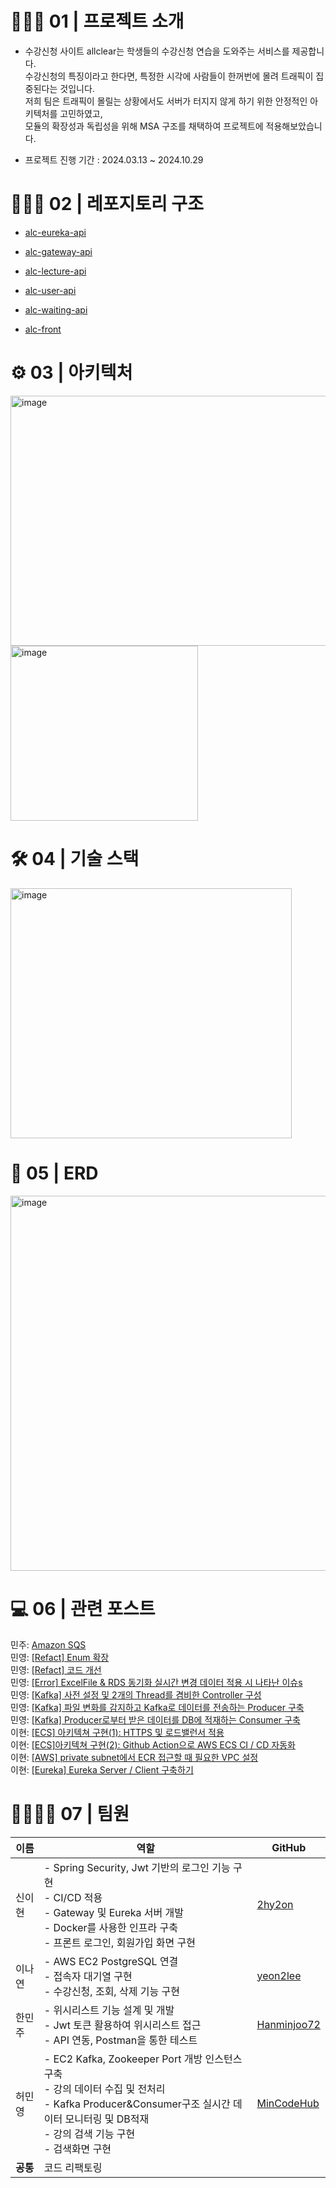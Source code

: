 <h1>👨🏻‍🏫 01 | 프로젝트 소개</h1>

- 수강신청 사이트 allclear는 학생들의 수강신청 연습을 도와주는 서비스를 제공합니다. <br/>
수강신청의 특징이라고 한다면, 특정한 시각에 사람들이 한꺼번에 몰려 트래픽이 집중된다는 것입니다. <br/>
저희 팀은 트래픽이 몰릴는 상황에서도 서버가 터지지 않게 하기 위한 안정적인 아키텍처를 고민하였고, <br/>
모듈의 확장성과 독립성을 위해 MSA 구조를 채택하여 프로젝트에 적용해보았습니다.<br/>


- 프로젝트 진행 기간 : 2024.03.13 ~ 2024.10.29


 <h1>👨🏻‍🏫 02 | 레포지토리 구조</h1>

- [alc-eureka-api](https://github.com/2024Hanium-Allclear/alc-eureka-api)

- [alc-gateway-api](https://github.com/2024Hanium-Allclear/alc-gateway-api)

- [alc-lecture-api](https://github.com/2024Hanium-Allclear/alc-lecture-api)

- [alc-user-api](https://github.com/2024Hanium-Allclear/alc-user-api)

- [alc-waiting-api](https://github.com/2024Hanium-Allclear/alc-waiting-api)

- [alc-front](https://github.com/2024Hanium-Allclear/Frontend)

<h1>⚙️ 03 | 아키텍처</h1>

<img src="https://github.com/user-attachments/assets/1a75eb9c-a3b1-4fe8-99c7-4ded50117b5e" alt="image" width="600" height="400">

<img src="https://github.com/user-attachments/assets/52396791-42fe-40eb-b06b-275855da071c" alt="image" width="300" height="280">


<h1>🛠️ 04 | 기술 스택</h1>

<img src="https://github.com/user-attachments/assets/f1ec1cf9-8d8f-4365-ae88-28af579b442d" alt="image" width="450" height="400">



<h1>📃 05 | ERD</h1>

<img src="https://github.com/user-attachments/assets/862b6e61-7d18-44b2-b495-4861838bc08a" alt="image" width="750" height="600">

<h1>💻 06 | 관련 포스트</h1>

민주:  [Amazon SQS](https://hmjhaha.tistory.com/9)<br/>
민영: [[Refact] Enum 확장](https://sinabro-dev.tistory.com/13)<br/>
민영: [[Refact] 코드 개선](https://sinabro-dev.tistory.com/12)<br/>
민영: [[Error] ExcelFile & RDS 동기화 실시간 변경 데이터 적용 시 나타난 이슈s](https://sinabro-dev.tistory.com/8) <br/>
민영: [[Kafka] 사전 설정 및 2개의 Thread를 겸비한 Controller 구성](https://sinabro-dev.tistory.com/5)<br/>
민영: [[Kafka] 파일 변화를 감지하고 Kafka로 데이터를 전송하는 Producer 구축](https://sinabro-dev.tistory.com/6)<br/>
민영: [[Kafka] Producer로부터 받은 데이터를 DB에 적재하는 Consumer 구축](https://sinabro-dev.tistory.com/7)<br/>
이현: [[ECS] 아키텍쳐 구현(1): HTTPS 및 로드밸런서 적용](https://2hy2on.tistory.com/17) <br/>
이현: [[ECS]아키텍쳐 구현(2): Github Action으로 AWS ECS CI / CD 자동화](https://2hy2on.tistory.com/18)<br/>
이현: [[AWS] private subnet에서 ECR 접근할 때 필요한 VPC 설정](https://2hy2on.tistory.com/22)<br/>
이현: [[Eureka] Eureka Server / Client 구축하기](https://2hy2on.tistory.com/33)<br/>



<h1>👨‍👩‍👧‍👦 07 | 팀원</h1>

| 이름       | 역할                                                                                                  | GitHub                                   |
|------------|-------------------------------------------------------------------------------------------------------|------------------------------------------|
| 신이현     | - Spring Security, Jwt 기반의 로그인 기능 구현<br>- CI/CD 적용<br>- Gateway 및 Eureka 서버 개발<br>- Docker를 사용한 인프라 구축<br>- 프론트 로그인, 회원가입 화면 구현 | [2hy2on](https://github.com/2hy2on)      |
| 이나연     | - AWS EC2 PostgreSQL 연결<br>- 접속자 대기열 구현<br>- 수강신청, 조회, 삭제 기능 구현                   | [yeon2lee](https://github.com/yeon2lee)  |
| 한민주     | - 위시리스트 기능 설계 및 개발<br>- Jwt 토큰 활용하여 위시리스트 접근<br>- API 연동, Postman을 통한 테스트 | [Hanminjoo72](https://github.com/Hanminjoo72) |
| 허민영     | - EC2 Kafka, Zookeeper Port 개방 인스턴스 구축<br>- 강의 데이터 수집 및 전처리<br> - Kafka Producer&Consumer구조 실시간 데이터 모니터링 및 DB적재 <br> - 강의 검색 기능 구현<br>- 검색화면 구현 | [MinCodeHub](https://github.com/MinCodeHub)                 |
| **공통**   | 코드 리팩토링                                                                                          |                                          |
